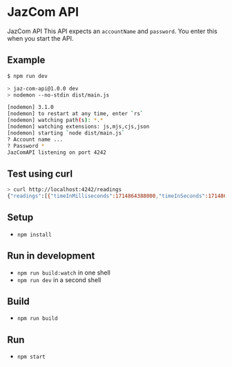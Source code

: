 # JazCom API

JazCom API
This API expects an `accountName` and `password`. You enter this when you start the API.

## Example

```bash
$ npm run dev

> jaz-com-api@1.0.0 dev
> nodemon --no-stdin dist/main.js

[nodemon] 3.1.0
[nodemon] to restart at any time, enter `rs`
[nodemon] watching path(s): *.*
[nodemon] watching extensions: js,mjs,cjs,json
[nodemon] starting `node dist/main.js`
? Account name ...
? Password *
JazComAPI listening on port 4242
```

## Test using curl

```bash
> curl http://localhost:4242/readings
{"readings":[{"timeInMilliseconds":1714864388000,"timeInSeconds":1714864388,"timeSinceLastReadingInSeconds":274.5160000324249,"timeSinceLastReadingInMinutes":4.5752666672070825,"readingIsOld":false,"date":"2024-05-04T23:13:08.000Z","value":92,"trend":"Flat","color":"green","isHigh":false,"isLow":false,"isInRange":true}]}
```

## Setup

- `npm install`

## Run in development

- `npm run build:watch` in one shell
- `npm run dev` in a second shell

## Build

- `npm run build`

## Run

- `npm start`
